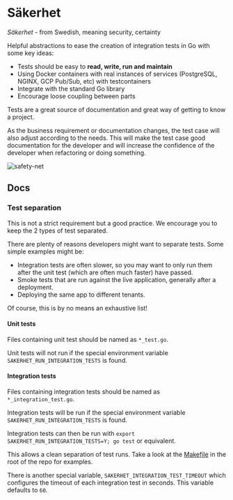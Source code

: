 # Säkerhet

_Säkerhet_ - from Swedish, meaning security, certainty

Helpful abstractions to ease the creation of integration tests in Go with some key ideas:

- Tests should be easy to **read, write, run and maintain**
- Using Docker containers with real instances of services (PostgreSQL, NGINX, GCP Pub/Sub, etc) with testcontainers
- Integrate with the standard Go library
- Encourage loose coupling between parts

Tests are a great source of documentation and great way of getting to know a project.

As the business requirement or documentation changes, the test case will also adjust according to the needs. This will make the test case good documentation for the developer and will increase the confidence of the developer when refactoring or doing something.

![safety-net](https://user-images.githubusercontent.com/42377845/198402912-d9cf2925-6a7b-4f5c-9709-e1f24a9f827b.jpg)

## Docs

### Test separation

This is not a strict requirement but a good practice. We encourage you to keep the 2 types of test separated.

There are plenty of reasons developers might want to separate tests. Some simple examples might be:

- Integration tests are often slower, so you may want to only run them after the unit test (which are often much faster) have passed.
- Smoke tests that are run against the live application, generally after a deployment.
- Deploying the same app to different tenants.

Of course, this is by no means an exhaustive list!

#### Unit tests

Files containing unit test should be named as `*_test.go`.

Unit tests will not run if the special environment variable `SAKERHET_RUN_INTEGRATION_TESTS` is found.

#### Integration tests

Files containing integration tests should be named as `*_integration_test.go`.

Integration tests will be run if the special environment variable `SAKERHET_RUN_INTEGRATION_TESTS` is found.

Integration tests can then be run with `export SAKERHET_RUN_INTEGRATION_TESTS=Y; go test` or equivalent.

This allows a clean separation of test runs. Take a look at the [Makefile](Makefile) in the root of the repo for examples.

There is another special variable, `SAKERHET_INTEGRATION_TEST_TIMEOUT` which configures the timeout of each integration test in seconds. This variable defaults to `60`.
